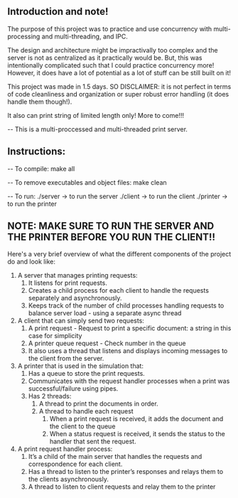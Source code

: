 ## Introduction and note!

The purpose of this project was to practice and use concurrency with multi-processing and multi-threading, and IPC.

The design and architecture might be impractivally too complex and the server is not as centralized as it practically would be. But, this was intentionally complicated such that I could practice concurrency more! However, it does have a lot of potential as a lot of stuff can be still built on it!

This project was made in 1.5 days. SO DISCLAIMER: it is not perfect in terms of code cleanliness and organization or super robust error handling (it does handle them though!). 

It also can print string of limited length only! More to come!!!

-- This is a multi-proccessed and multi-threaded print server.


## Instructions: 
-- To compile:
    make all

-- To remove executables and object files:
    make clean

-- To run:
    ./server -> to run the server
    ./client -> to run the client
    ./printer -> to run the printer


## NOTE: MAKE SURE TO RUN THE SERVER AND THE PRINTER BEFORE YOU RUN THE CLIENT!!

Here's a very brief overview of what the different components of the project do and look like:


1. A server that manages printing requests:
    1. It listens for print requests.
    2. Creates a child process for each client to handle the requests separately and asynchronously.
    3. Keeps track of the number of child processes handling requests to balance server load - using a separate async thread
2. A client that can simply send two requests:
    1. A print request - Request to print a specific document: a string in this case for simplicity
    2. A printer queue request - Check number in the queue
    3. It also uses a thread that listens and displays incoming messages to the client from the server.
3. A printer that is used in the simulation that:
    1. Has a queue to store the print requests.
    2. Communicates with the request handler processes when a print was successful/failure using pipes.
    3. Has 2 threads: 
        1. A thread to print the documents in order.
        2. A thread to handle each request
            1. When a print request is received, it adds the document and the client to the queue
            2. When a status request is received, it sends the status to the handler that sent the request.
4. A print request handler process:
    1. It’s a child of the main server that handles the requests and correspondence for each client.
    2. Has a thread to listen to the printer’s responses and relays them to the clients asynchronously.
    3. A thread to listen to client requests and relay them to the printer
